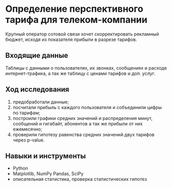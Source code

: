 # Определение перспективного тарифа для телеком-компании

Крупный оператор сотовой связи хочет скорректировать рекламный бюджет, исходя из показателя прибыли в разрезе тарифов.

## Входящие данные

Таблицы с данными о пользователях, их звонках, сообщениях и расходе интернет-трафика, а так же таблицу с ценами тарифов и доп. услуг.

## Ход исследования

1. предобработали данные;
2. посчитали прибыль с каждого пользователя и собъединили цифры по тарифам;
3. построили графики средних значений и распределения минут, сообщений и гигабайт, абонентов а так же прибыли от них ежемесячно;
4. проверили гипотезу равенства средних значений двух тарифов через p-value.

## Навыки и инструменты

   - Python
   - Matplotlib, NumPy Pandas, SciPy
   - описательная статистика, проверка статистических гипотез

